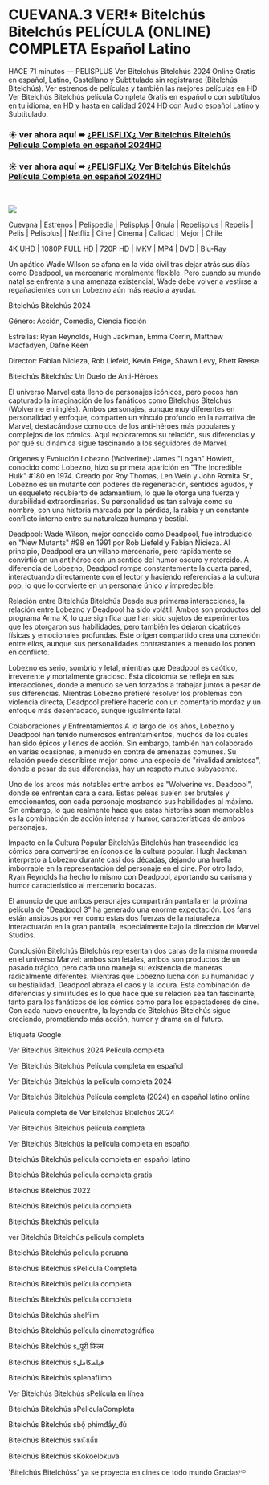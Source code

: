 # CUEVANA.3 VER!* Bitelchús Bitelchús PELÍCULA (ONLINE) COMPLETA Español Latino

HACE 71 minutos — PELISPLUS Ver Bitelchús Bitelchús 2024 Online Gratis en español, Latino, Castellano y Subtitulado sin registrarse (Bitelchús Bitelchús). Ver estrenos de películas y también las mejores películas en HD Ver Bitelchús Bitelchús película Completa Gratis en español o con subtítulos en tu idioma, en HD y hasta en calidad 2024 HD con Audio español Latino y Subtitulado.
</br>
### ☀ ver ahora aquí ➠ [¿PELISFLIX¿ Ver Bitelchús Bitelchús Película Completa en español 2024HD](https://movie4you.online/es/movie/917496/bitelchs-bitelchs-github)

### ☀ ver ahora aquí ➠ [¿PELISFLIX¿ Ver Bitelchús Bitelchús Película Completa en español 2024HD](https://movie4you.online/es/movie/917496/bitelchs-bitelchs-github)
</br>
<p dir="auto"><a href="https://movie4you.online/es/movie/917496/bitelchs-bitelchs-github" title="PLAY NOW" rel="nofollow"><img src="https://i.imgur.com/jhNGoEt.gif" style="max-width: 100%;"></a></p>

Cuevana | Estrenos | Pelispedia | Pelisplus | Gnula | Repelisplus | Repelis | Pelis | Pelisplus| | Netflix | Cine | Cinema | Calidad | Mejor | Chile

4K UHD | 1080P FULL HD | 720P HD | MKV | MP4 | DVD | Blu-Ray

Un apático Wade Wilson se afana en la vida civil tras dejar atrás sus días como Deadpool, un mercenario moralmente flexible. Pero cuando su mundo natal se enfrenta a una amenaza existencial, Wade debe volver a vestirse a regañadientes con un Lobezno aún más reacio a ayudar.

Bitelchús Bitelchús 2024

Género: Acción, Comedia, Ciencia ficción

Estrellas: Ryan Reynolds, Hugh Jackman, Emma Corrin, Matthew Macfadyen, Dafne Keen

Director: Fabian Nicieza, Rob Liefeld, Kevin Feige, Shawn Levy, Rhett Reese

Bitelchús Bitelchús: Un Duelo de Anti-Héroes

El universo Marvel está lleno de personajes icónicos, pero pocos han capturado la imaginación de los fanáticos como Bitelchús Bitelchús (Wolverine en inglés). Ambos personajes, aunque muy diferentes en personalidad y enfoque, comparten un vínculo profundo en la narrativa de Marvel, destacándose como dos de los anti-héroes más populares y complejos de los cómics. Aquí exploraremos su relación, sus diferencias y por qué su dinámica sigue fascinando a los seguidores de Marvel.

Orígenes y Evolución
Lobezno (Wolverine):
James "Logan" Howlett, conocido como Lobezno, hizo su primera aparición en "The Incredible Hulk" #180 en 1974. Creado por Roy Thomas, Len Wein y John Romita Sr., Lobezno es un mutante con poderes de regeneración, sentidos agudos, y un esqueleto recubierto de adamantium, lo que le otorga una fuerza y durabilidad extraordinarias. Su personalidad es tan salvaje como su nombre, con una historia marcada por la pérdida, la rabia y un constante conflicto interno entre su naturaleza humana y bestial.

Deadpool:
Wade Wilson, mejor conocido como Deadpool, fue introducido en "New Mutants" #98 en 1991 por Rob Liefeld y Fabian Nicieza. Al principio, Deadpool era un villano mercenario, pero rápidamente se convirtió en un antihéroe con un sentido del humor oscuro y retorcido. A diferencia de Lobezno, Deadpool rompe constantemente la cuarta pared, interactuando directamente con el lector y haciendo referencias a la cultura pop, lo que lo convierte en un personaje único y impredecible.

Relación entre Bitelchús Bitelchús
Desde sus primeras interacciones, la relación entre Lobezno y Deadpool ha sido volátil. Ambos son productos del programa Arma X, lo que significa que han sido sujetos de experimentos que les otorgaron sus habilidades, pero también les dejaron cicatrices físicas y emocionales profundas. Este origen compartido crea una conexión entre ellos, aunque sus personalidades contrastantes a menudo los ponen en conflicto.

Lobezno es serio, sombrío y letal, mientras que Deadpool es caótico, irreverente y mortalmente gracioso. Esta dicotomía se refleja en sus interacciones, donde a menudo se ven forzados a trabajar juntos a pesar de sus diferencias. Mientras Lobezno prefiere resolver los problemas con violencia directa, Deadpool prefiere hacerlo con un comentario mordaz y un enfoque más desenfadado, aunque igualmente letal.

Colaboraciones y Enfrentamientos
A lo largo de los años, Lobezno y Deadpool han tenido numerosos enfrentamientos, muchos de los cuales han sido épicos y llenos de acción. Sin embargo, también han colaborado en varias ocasiones, a menudo en contra de amenazas comunes. Su relación puede describirse mejor como una especie de "rivalidad amistosa", donde a pesar de sus diferencias, hay un respeto mutuo subyacente.

Uno de los arcos más notables entre ambos es "Wolverine vs. Deadpool", donde se enfrentan cara a cara. Estas peleas suelen ser brutales y emocionantes, con cada personaje mostrando sus habilidades al máximo. Sin embargo, lo que realmente hace que estas historias sean memorables es la combinación de acción intensa y humor, características de ambos personajes.

Impacto en la Cultura Popular
Bitelchús Bitelchús han trascendido los cómics para convertirse en íconos de la cultura popular. Hugh Jackman interpretó a Lobezno durante casi dos décadas, dejando una huella imborrable en la representación del personaje en el cine. Por otro lado, Ryan Reynolds ha hecho lo mismo con Deadpool, aportando su carisma y humor característico al mercenario bocazas.

El anuncio de que ambos personajes compartirán pantalla en la próxima película de "Deadpool 3" ha generado una enorme expectación. Los fans están ansiosos por ver cómo estas dos fuerzas de la naturaleza interactuarán en la gran pantalla, especialmente bajo la dirección de Marvel Studios.

Conclusión
Bitelchús Bitelchús representan dos caras de la misma moneda en el universo Marvel: ambos son letales, ambos son productos de un pasado trágico, pero cada uno maneja su existencia de maneras radicalmente diferentes. Mientras que Lobezno lucha con su humanidad y su bestialidad, Deadpool abraza el caos y la locura. Esta combinación de diferencias y similitudes es lo que hace que su relación sea tan fascinante, tanto para los fanáticos de los cómics como para los espectadores de cine. Con cada nuevo encuentro, la leyenda de Bitelchús Bitelchús sigue creciendo, prometiendo más acción, humor y drama en el futuro.

Etiqueta Google

Ver Bitelchús Bitelchús 2024 Película completa

Ver Bitelchús Bitelchús Película completa en español

Ver Bitelchús Bitelchús la película completa 2024

Ver Bitelchús Bitelchús Película completa (2024) en español latino online

Película completa de Ver Bitelchús Bitelchús 2024

Ver Bitelchús Bitelchús película completa

Ver Bitelchús Bitelchús la película completa en español

Bitelchús Bitelchús pelicula completa en español latino

Bitelchús Bitelchús pelicula completa gratis

Bitelchús Bitelchús 2022

Bitelchús Bitelchús pelicula completa

Bitelchús Bitelchús pelicula

ver Bitelchús Bitelchús pelicula completa

Bitelchús Bitelchús pelicula peruana

Bitelchús Bitelchús sPelícula Completa

Bitelchús Bitelchús película completa

Bitelchús Bitelchús película completa

Bitelchús Bitelchús shelfilm

Bitelchús Bitelchús película cinematográfica

Bitelchús Bitelchús s_पूरी फिल्म

Bitelchús Bitelchús sفيلمكامل

Bitelchús Bitelchús splenafilmo

Ver Bitelchús Bitelchús sPelícula en línea

Bitelchús Bitelchús sPeliculaCompleta

Bitelchús Bitelchús sbộ phimđầy_đủ

Bitelchús Bitelchús sหนังเต็ม

Bitelchús Bitelchús sKokoelokuva

'Bitelchús Bitelchúss' ya se proyecta en cines de todo mundo Graciasᴴᴰ
